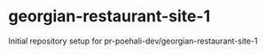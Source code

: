 # georgian-restaurant-site-1

Initial repository setup for pr-poehali-dev/georgian-restaurant-site-1